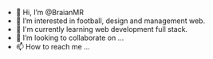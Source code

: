 - 👋 Hi, I’m @BraianMR
- 👀 I’m interested in football, design and management web.
- 🌱 I'm currently learning web development full stack.
- 💞️ I’m looking to collaborate on ...
- 📫 How to reach me ...

<!---
BraianMR/BraianMR is a ✨ special ✨ repository because its `README.md` (this file) appears on your GitHub profile.
You can click the Preview link to take a look at your changes.
--->
